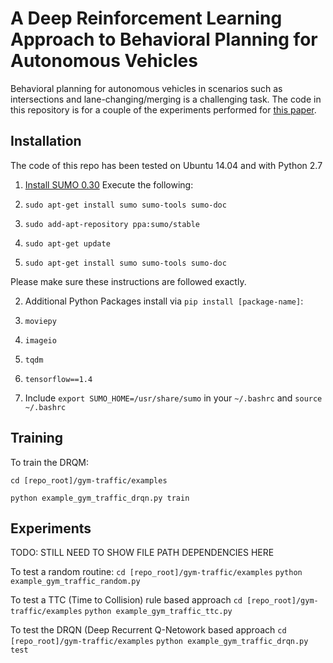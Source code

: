 A Deep Reinforcement Learning Approach to Behavioral Planning for Autonomous Vehicles
=====================================================================================

Behavioral planning for autonomous vehicles in scenarios such as intersections and lane-changing/merging is a challenging task. The code in this repository is for a couple of the experiments performed for [this paper](https://www.overleaf.com/read/djkbmsqqwfgf).

Installation
------------

The code of this repo has been tested on Ubuntu 14.04 and with Python 2.7

1. [Install SUMO 0.30](http://sumo.dlr.de/wiki/Installing)
   Execute the following:

  1. `sudo apt-get install sumo sumo-tools sumo-doc`
  2. `sudo add-apt-repository ppa:sumo/stable`
  3. `sudo apt-get update`
  4. `sudo apt-get install sumo sumo-tools sumo-doc`

   Please make sure these instructions are followed exactly.

2. Additional Python Packages install via `pip install [package-name]`:
  1. `moviepy`
  2. `imageio`
  3. `tqdm`
  4. `tensorflow==1.4`

3. Include `export SUMO_HOME=/usr/share/sumo` in your `~/.bashrc` and `source ~/.bashrc`

Training
--------

To train the DRQM:

`cd [repo_root]/gym-traffic/examples`

`python example_gym_traffic_drqn.py train`

Experiments
-----------

TODO: STILL NEED TO SHOW FILE PATH DEPENDENCIES HERE

To test a random routine:
`cd [repo_root]/gym-traffic/examples`
`python example_gym_traffic_random.py`

To test a TTC (Time to Collision) rule based approach
`cd [repo_root]/gym-traffic/examples`
`python example_gym_traffic_ttc.py`

To test the DRQN (Deep Recurrent Q-Netowork based approach
`cd [repo_root]/gym-traffic/examples`
`python example_gym_traffic_drqn.py test`